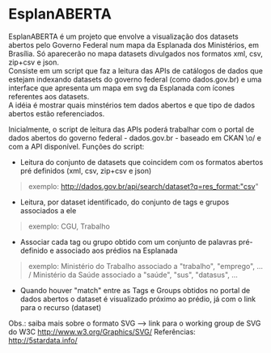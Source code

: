 # EsplanABERTA

EsplanABERTA é um projeto que envolve a visualização dos datasets abertos pelo Governo Federal num mapa da Esplanada dos Ministérios, em Brasília. Só aparecerão no mapa datasets divulgados nos formatos xml, csv, zip+csv e json.  
Consiste em um script que faz a leitura das APIs de catálogos de dados que estejam indexando datasets do governo federal (como dados.gov.br) e uma interface que apresenta um mapa em svg da Esplanada com ícones referentes aos datasets.  
A idéia é mostrar quais minstérios tem dados abertos e que tipo de dados abertos estão referenciados.

Inicialmente, o script de leitura das APIs poderá trabalhar com o portal de dados abertos do governo federal - dados.gov.br - baseado em CKAN \o/ e com a API disponível. Funções do script:

- Leitura do conjunto de datasets que coincidem com os formatos abertos pré definidos (xml, csv, zip+csv e json) 
> exemplo: http://dados.gov.br/api/search/dataset?q=res_format:"csv"

- Leitura, por dataset identificado, do conjunto de tags e grupos associados a ele 
> exemplo: CGU, Trabalho

- Associar cada tag ou grupo obtido com um conjunto de palavras pré-definido e associado aos prédios na Esplanada 
> exemplo: Ministério do Trabalho associado a "trabalho", "emprego", ... / Ministério da Saúde associado a "saúde", "sus", "datasus", ...

- Quando houver "match" entre as Tags e Groups obtidos no portal de dados abertos o dataset é visualizado próximo ao prédio, já com o link para o recurso (dataset)


Obs.: saiba mais sobre o formato SVG --> link para o working group de SVG do W3C http://www.w3.org/Graphics/SVG/ 
Referências: http://5stardata.info/